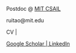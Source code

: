 <p>Postdoc @ <a href="https://www.csail.mit.edu/">MIT CSAIL</a></p>
<p>ruitao@mit.edu</p>
<p>CV | </p> <a href="https://scholar.google.com/citations?user=jW1ZOmEAAAAJ&hl=en">Google Scholar | </a><a href="https://www.linkedin.com/in/ruitao-su-0608/">LinkedIn</a>
